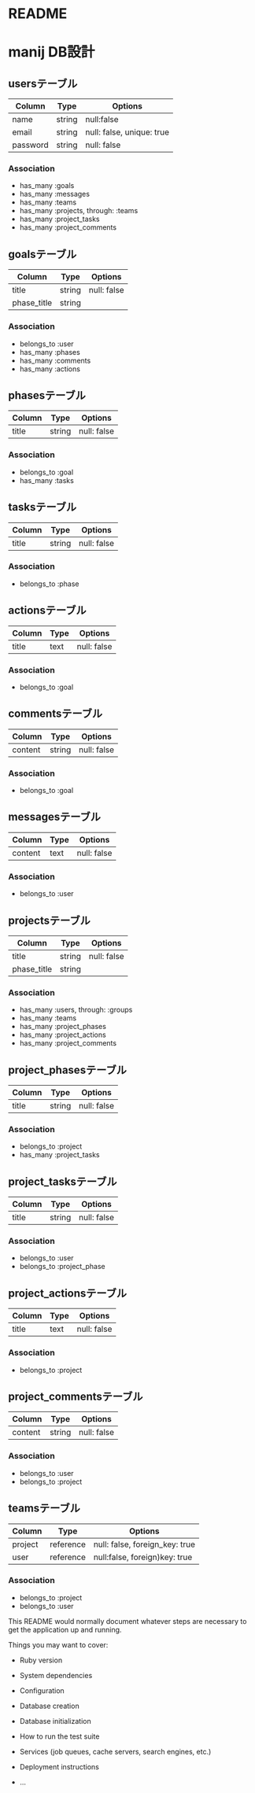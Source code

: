 # README

# manij DB設計

## usersテーブル
|Column|Type|Options|
|------|----|-------|
|name|string|null:false|
|email|string|null: false, unique: true|
|password|string|null: false|
### Association
- has_many :goals
- has_many :messages
- has_many :teams
- has_many :projects, through: :teams
- has_many :project_tasks
- has_many :project_comments

## goalsテーブル
|Column|Type|Options|
|------|----|-------|
|title|string|null: false|
|phase_title|string||
### Association
- belongs_to :user
- has_many :phases
- has_many :comments
- has_many :actions

## phasesテーブル
|Column|Type|Options|
|------|----|-------|
|title|string|null: false|
### Association
- belongs_to :goal
- has_many :tasks

## tasksテーブル
|Column|Type|Options|
|------|----|-------|
|title|string|null: false|
### Association
- belongs_to :phase

## actionsテーブル
|Column|Type|Options|
|------|----|-------|
|title|text|null: false|
### Association
- belongs_to :goal

## commentsテーブル
|Column|Type|Options|
|------|----|-------|
|content|string|null: false|
### Association
- belongs_to :goal

## messagesテーブル
|Column|Type|Options|
|------|----|-------|
|content|text|null: false|
### Association
- belongs_to :user

## projectsテーブル
|Column|Type|Options|
|------|----|-------|
|title|string|null: false|
|phase_title|string||
### Association
- has_many :users, through: :groups
- has_many :teams
- has_many :project_phases
- has_many :project_actions
- has_many :project_comments

## project_phasesテーブル
|Column|Type|Options|
|------|----|-------|
|title|string|null: false|
### Association
- belongs_to :project
- has_many :project_tasks

## project_tasksテーブル
|Column|Type|Options|
|------|----|-------|
|title|string|null: false|
### Association
- belongs_to :user
- belongs_to :project_phase

## project_actionsテーブル
|Column|Type|Options|
|------|----|-------|
|title|text|null: false|
### Association
- belongs_to :project

## project_commentsテーブル
|Column|Type|Options|
|------|----|-------|
|content|string|null: false|
### Association
- belongs_to :user
- belongs_to :project

## teamsテーブル
|Column|Type|Options|
|------|----|-------|
|project|reference|null: false, foreign_key: true|
|user|reference|null:false, foreign)key: true|
### Association
- belongs_to :project
- belongs_to :user


This README would normally document whatever steps are necessary to get the
application up and running.

Things you may want to cover:

* Ruby version

* System dependencies

* Configuration

* Database creation

* Database initialization

* How to run the test suite

* Services (job queues, cache servers, search engines, etc.)

* Deployment instructions

* ...
